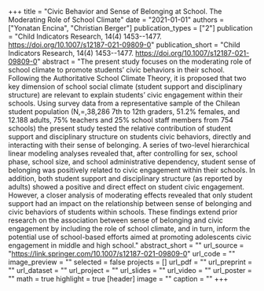 +++
title = "Civic Behavior and Sense of Belonging at School. The Moderating Role of School Climate"
date = "2021-01-01"
authors = ["Yonatan Encina", "Christian Berger"]
publication_types = ["2"]
publication = "Child Indicators Research, 14(4) 1453--1477. https://doi.org/10.1007/s12187-021-09809-0"
publication_short = "Child Indicators Research, 14(4) 1453--1477. https://doi.org/10.1007/s12187-021-09809-0"
abstract = "The present study focuses on the moderating role of school climate to promote students’ civic behaviors in their school. Following the Authoritative School Climate Theory, it is proposed that two key dimension of school social climate (student support and disciplinary structure) are relevant to explain students’ civic engagement within their schools. Using survey data from a representative sample of the Chilean student population (N,=,38,286 7th to 12th graders, 51.2% females, and 12.188 adults, 75% teachers and 25% school staff members from 754 schools) the present study tested the relative contribution of student support and disciplinary structure on students civic behaviors, directly and interacting with their sense of belonging. A series of two-level hierarchical linear modeling analyses revealed that, after controlling for sex, school phase, school size, and school administrative dependency, student sense of belonging was positively related to civic engagement within their schools. In addition, both student support and disciplinary structure (as reported by adults) showed a positive and direct effect on student civic engagement. However, a closer analysis of moderating effects revealed that only student support had an impact on the relationship between sense of belonging and civic behaviors of students within schools. These findings extend prior research on the association between sense of belonging and civic engagement by including the role of school climate, and in turn, inform the potential use of school-based efforts aimed at promoting adolescents civic engagement in middle and high school."
abstract_short = ""
url_source = "https://link.springer.com/10.1007/s12187-021-09809-0"
url_code = ""
image_preview = ""
selected = false
projects = []
url_pdf = ""
url_preprint = ""
url_dataset = ""
url_project = ""
url_slides = ""
url_video = ""
url_poster = ""
math = true
highlight = true
[header]
image = ""
caption = ""
+++
